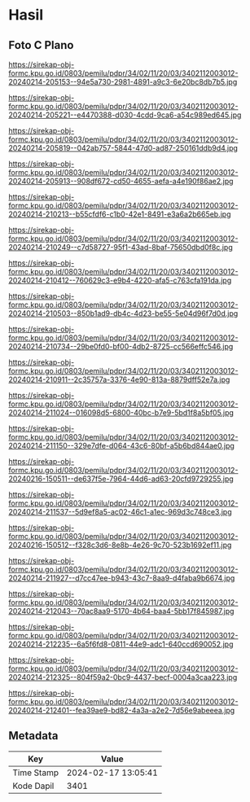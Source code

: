 # Hasil

## Foto C Plano

https://sirekap-obj-formc.kpu.go.id/0803/pemilu/pdpr/34/02/11/20/03/3402112003012-20240214-205153--94e5a730-2981-4891-a9c3-6e20bc8db7b5.jpg

https://sirekap-obj-formc.kpu.go.id/0803/pemilu/pdpr/34/02/11/20/03/3402112003012-20240214-205221--e4470388-d030-4cdd-9ca6-a54c989ed645.jpg

https://sirekap-obj-formc.kpu.go.id/0803/pemilu/pdpr/34/02/11/20/03/3402112003012-20240214-205819--042ab757-5844-47d0-ad87-250161ddb9d4.jpg

https://sirekap-obj-formc.kpu.go.id/0803/pemilu/pdpr/34/02/11/20/03/3402112003012-20240214-205913--908df672-cd50-4655-aefa-a4e190f86ae2.jpg

https://sirekap-obj-formc.kpu.go.id/0803/pemilu/pdpr/34/02/11/20/03/3402112003012-20240214-210213--b55cfdf6-c1b0-42e1-8491-e3a6a2b665eb.jpg

https://sirekap-obj-formc.kpu.go.id/0803/pemilu/pdpr/34/02/11/20/03/3402112003012-20240214-210249--c7d58727-95f1-43ad-8baf-75650dbd0f8c.jpg

https://sirekap-obj-formc.kpu.go.id/0803/pemilu/pdpr/34/02/11/20/03/3402112003012-20240214-210412--760629c3-e9b4-4220-afa5-c763cfa191da.jpg

https://sirekap-obj-formc.kpu.go.id/0803/pemilu/pdpr/34/02/11/20/03/3402112003012-20240214-210503--850b1ad9-db4c-4d23-be55-5e04d96f7d0d.jpg

https://sirekap-obj-formc.kpu.go.id/0803/pemilu/pdpr/34/02/11/20/03/3402112003012-20240214-210734--29be0fd0-bf00-4db2-8725-cc566effc546.jpg

https://sirekap-obj-formc.kpu.go.id/0803/pemilu/pdpr/34/02/11/20/03/3402112003012-20240214-210911--2c35757a-3376-4e90-813a-8879dff52e7a.jpg

https://sirekap-obj-formc.kpu.go.id/0803/pemilu/pdpr/34/02/11/20/03/3402112003012-20240214-211024--016098d5-6800-40bc-b7e9-5bd1f8a5bf05.jpg

https://sirekap-obj-formc.kpu.go.id/0803/pemilu/pdpr/34/02/11/20/03/3402112003012-20240214-211150--329e7dfe-d064-43c6-80bf-a5b6bd844ae0.jpg

https://sirekap-obj-formc.kpu.go.id/0803/pemilu/pdpr/34/02/11/20/03/3402112003012-20240216-150511--de637f5e-7964-44d6-ad63-20cfd9729255.jpg

https://sirekap-obj-formc.kpu.go.id/0803/pemilu/pdpr/34/02/11/20/03/3402112003012-20240214-211537--5d9ef8a5-ac02-46c1-a1ec-969d3c748ce3.jpg

https://sirekap-obj-formc.kpu.go.id/0803/pemilu/pdpr/34/02/11/20/03/3402112003012-20240216-150512--f328c3d6-8e8b-4e26-9c70-523b1692ef11.jpg

https://sirekap-obj-formc.kpu.go.id/0803/pemilu/pdpr/34/02/11/20/03/3402112003012-20240214-211927--d7cc47ee-b943-43c7-8aa9-d4faba9b6674.jpg

https://sirekap-obj-formc.kpu.go.id/0803/pemilu/pdpr/34/02/11/20/03/3402112003012-20240214-212043--70ac8aa9-5170-4b64-baa4-5bb17f845987.jpg

https://sirekap-obj-formc.kpu.go.id/0803/pemilu/pdpr/34/02/11/20/03/3402112003012-20240214-212235--6a5f6fd8-0811-44e9-adc1-640ccd690052.jpg

https://sirekap-obj-formc.kpu.go.id/0803/pemilu/pdpr/34/02/11/20/03/3402112003012-20240214-212325--804f59a2-0bc9-4437-becf-0004a3caa223.jpg

https://sirekap-obj-formc.kpu.go.id/0803/pemilu/pdpr/34/02/11/20/03/3402112003012-20240214-212401--fea39ae9-bd82-4a3a-a2e2-7d56e9abeeea.jpg


## Metadata

| Key        | Value               |
| ---------- | ------------------- |
| Time Stamp | 2024-02-17 13:05:41 |
| Kode Dapil | 3401                |



